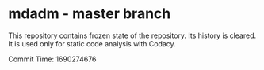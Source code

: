 # mdadm - master branch

This repository contains frozen state of the repository.
Its history is cleared. It is used only for static code
analysis with Codacy.

Commit Time: 1690274676